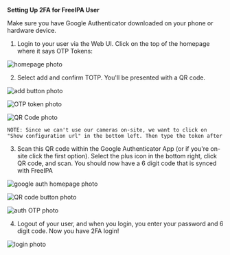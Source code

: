 <a name="br1"></a> 

**Setting Up 2FA for FreeIPA User**

Make sure you have Google Authenticator downloaded on your phone or hardware device.

1. Login to your user via the Web UI. Click on the top of the homepage where it says OTP Tokens:

![homepage photo](https://lc.llnl.gov/gitlab/acosta19/hpc-auth-2023/-/tree/main/WebUI%20Documentation/photos/1.png)

2. Select add and confirm TOTP. You'll be presented with a QR code.

![add button photo](https://lc.llnl.gov/gitlab/acosta19/hpc-auth-2023/-/tree/main/WebUI%20Documentation/photos/2.png)

![OTP token photo](https://lc.llnl.gov/gitlab/acosta19/hpc-auth-2023/-/tree/main/WebUI%20Documentation/photos/3.png)

![QR Code photo](https://lc.llnl.gov/gitlab/acosta19/hpc-auth-2023/-/tree/main/WebUI%20Documentation/photos/4.png)

    NOTE: Since we can't use our cameras on-site, we want to click on "Show configuration url" in the bottom left. Then type the token after

3. Scan this QR code within the Google Authenticator App (or if you're on-site click the first option). Select the plus icon in the bottom right, click QR code, and scan. You should now have a 6 digit code that is synced with FreeIPA

![google auth homepage photo](https://lc.llnl.gov/gitlab/acosta19/hpc-auth-2023/-/tree/main/WebUI%20Documentation/photos/5.jpg)

![QR code button photo](https://lc.llnl.gov/gitlab/acosta19/hpc-auth-2023/-/tree/main/WebUI%20Documentation/photos/6.jpg)

![auth OTP photo](https://lc.llnl.gov/gitlab/acosta19/hpc-auth-2023/-/tree/main/WebUI%20Documentation/photos/7.jpg)



4. Logout of your user, and when you login, you enter your password and 6 digit code. Now you have 2FA login!

![login photo](https://lc.llnl.gov/gitlab/acosta19/hpc-auth-2023/-/tree/main/WebUI%20Documentation/photos/8.png)

